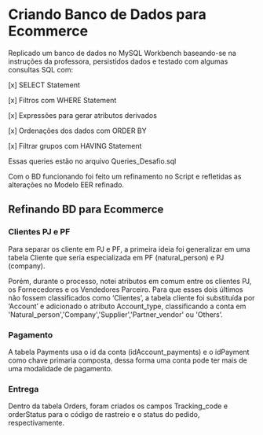 # Criando Banco de Dados para Ecommerce 

Replicado um banco de dados no MySQL Workbench baseando-se na instruções da professora, persistidos dados e testado com algumas consultas SQL com:

[x] SELECT Statement

[x] Filtros com WHERE Statement 

[x] Expressões para gerar atributos derivados 

[x] Ordenações dos dados com ORDER BY

[x] Filtrar grupos com HAVING Statement

Essas queries estão no arquivo Queries_Desafio.sql

 Com o BD funcionando foi feito um refinamento no Script e refletidas as alterações no Modelo  EER refinado.

## Refinando BD para Ecommerce

### Clientes PJ e PF

Para separar os cliente em PJ e PF, a primeira ideia foi generalizar em uma tabela Cliente que seria especializada em PF (natural_person) e PJ (company).

Porém, durante o processo, notei atributos em comum entre os clientes PJ, os Fornecedores e os Vendedores Parceiro. Para que esses dois últimos não fossem classificados como ‘Clientes’, a tabela cliente foi substituída por ‘Account’ e adicionado o atributo Account_type, classificando a conta em 'Natural_person','Company','Supplier','Partner_vendor' ou 'Others’.

### Pagamento

A tabela Payments usa o id da conta (idAccount_payments) e o idPayment como chave primaria composta, dessa forma uma conta pode ter mais de uma modalidade de pagamento.

### Entrega

Dentro da tabela Orders, foram criados os campos Tracking_code e orderStatus para o código de rastreio e o status do pedido, respectivamente.

